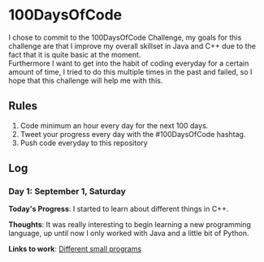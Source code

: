 # 100DaysOfCode

I chose to commit to the 100DaysOfCode Challenge, my goals for this challenge are that I improve my overall skillset in Java and C++ due to the fact that it is quite basic at the moment.  
Furthermore I want to get into the habit of coding everyday for a certain amount of time, I tried to do this multiple times in the past and failed, so I hope that this challenge will help me with this.

## Rules
1. Code minimum an hour every day for the next 100 days.
2. Tweet your progress every day with the #100DaysOfCode hashtag.
3. Push code everyday to this repository

## Log

### Day 1: September 1, Saturday

**Today's Progress**: I started to learn about different things in C++.  

**Thoughts**: It was really interesting to begin learning a new programming language, up until now I only worked with Java and a little bit of Python.  

**Links to work**: [Different small programs](https://github.com/Benzammour/100DaysOfCode/tree/master/day01)
